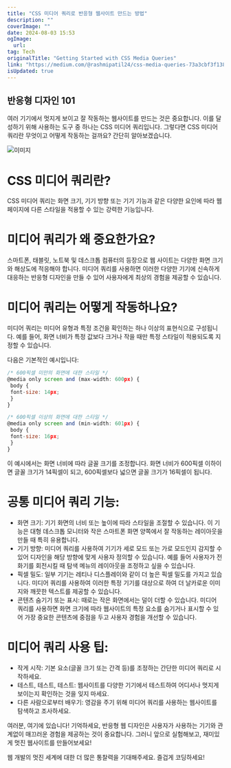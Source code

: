 ```yaml
---
title: "CSS 미디어 쿼리로 반응형 웹사이트 만드는 방법"
description: ""
coverImage: ""
date: 2024-08-03 15:53
ogImage:
  url:
tag: Tech
originalTitle: "Getting Started with CSS Media Queries"
link: "https://medium.com/@rashmipatil24/css-media-queries-73a3cbf3f138"
isUpdated: true
---
```


## 반응형 디자인 101

여러 기기에서 멋지게 보이고 잘 작동하는 웹사이트를 만드는 것은 중요합니다. 이를 달성하기 위해 사용하는 도구 중 하나는 CSS 미디어 쿼리입니다. 그렇다면 CSS 미디어 쿼리란 무엇이고 어떻게 작동하는 걸까요? 간단히 알아보겠습니다.

![이미지](/assets/img/GettingStartedwithCSSMediaQueries_0.png)

# CSS 미디어 쿼리란?

<!-- seedividend - 사각형 -->

<ins class="adsbygoogle"
     style="display:block"
     data-ad-client="ca-pub-4877378276818686"
     data-ad-slot="1898504329"
     data-ad-format="auto"
     data-full-width-responsive="true"></ins>

<script>
     (adsbygoogle = window.adsbygoogle || []).push({});
</script>

CSS 미디어 쿼리는 화면 크기, 기기 방향 또는 기기 기능과 같은 다양한 요인에 따라 웹 페이지에 다른 스타일을 적용할 수 있는 강력한 기능입니다.

# 미디어 쿼리가 왜 중요한가요?

스마트폰, 태블릿, 노트북 및 데스크톱 컴퓨터의 등장으로 웹 사이트는 다양한 화면 크기와 해상도에 적응해야 합니다. 미디어 쿼리를 사용하면 이러한 다양한 기기에 신속하게 대응하는 반응형 디자인을 만들 수 있어 사용자에게 최상의 경험을 제공할 수 있습니다.

# 미디어 쿼리는 어떻게 작동하나요?

<!-- seedividend - 사각형 -->

<ins class="adsbygoogle"
     style="display:block"
     data-ad-client="ca-pub-4877378276818686"
     data-ad-slot="1898504329"
     data-ad-format="auto"
     data-full-width-responsive="true"></ins>

<script>
     (adsbygoogle = window.adsbygoogle || []).push({});
</script>

미디어 쿼리는 미디어 유형과 특정 조건을 확인하는 하나 이상의 표현식으로 구성됩니다. 예를 들어, 화면 너비가 특정 값보다 크거나 작을 때만 특정 스타일이 적용되도록 지정할 수 있습니다.

다음은 기본적인 예시입니다:

```js
/* 600픽셀 미만의 화면에 대한 스타일 */
@media only screen and (max-width: 600px) {
 body {
 font-size: 14px;
 }
}

/* 600픽셀 이상의 화면에 대한 스타일 */
@media only screen and (min-width: 601px) {
 body {
 font-size: 16px;
 }
}
```

이 예시에서는 화면 너비에 따라 글꼴 크기를 조정합니다. 화면 너비가 600픽셀 이하이면 글꼴 크기가 14픽셀이 되고, 600픽셀보다 넓으면 글꼴 크기가 16픽셀이 됩니다.

<!-- seedividend - 사각형 -->

<ins class="adsbygoogle"
     style="display:block"
     data-ad-client="ca-pub-4877378276818686"
     data-ad-slot="1898504329"
     data-ad-format="auto"
     data-full-width-responsive="true"></ins>

<script>
     (adsbygoogle = window.adsbygoogle || []).push({});
</script>

# 공통 미디어 쿼리 기능:

- 화면 크기: 기기 화면의 너비 또는 높이에 따라 스타일을 조절할 수 있습니다. 이 기능은 대형 데스크톱 모니터와 작은 스마트폰 화면 양쪽에서 잘 작동하는 레이아웃을 만들 때 특히 유용합니다.
- 기기 방향: 미디어 쿼리를 사용하여 기기가 세로 모드 또는 가로 모드인지 감지할 수 있어 디자인을 해당 방향에 맞게 사용자 정의할 수 있습니다. 예를 들어 사용자가 전화기를 회전시킬 때 탐색 메뉴의 레이아웃을 조정하고 싶을 수 있습니다.
- 픽셀 밀도: 일부 기기는 레티나 디스플레이와 같이 더 높은 픽셀 밀도를 가지고 있습니다. 미디어 쿼리를 사용하여 이러한 특정 기기를 대상으로 하여 더 날카로운 이미지와 깨끗한 텍스트를 제공할 수 있습니다.
- 콘텐츠 숨기기 또는 표시: 때로는 작은 화면에서는 덜이 더할 수 있습니다. 미디어 쿼리를 사용하면 화면 크기에 따라 웹사이트의 특정 요소를 숨기거나 표시할 수 있어 가장 중요한 콘텐츠에 중점을 두고 사용자 경험을 개선할 수 있습니다.

# 미디어 쿼리 사용 팁:

- 작게 시작: 기본 요소(글꼴 크기 또는 간격 등)를 조정하는 간단한 미디어 쿼리로 시작하세요.
- 테스트, 테스트, 테스트: 웹사이트를 다양한 기기에서 테스트하여 어디서나 멋지게 보이는지 확인하는 것을 잊지 마세요.
- 다른 사람으로부터 배우기: 영감을 주기 위해 미디어 쿼리를 사용하는 웹사이트를 탐색하고 조사하세요.

<!-- seedividend - 사각형 -->

<ins class="adsbygoogle"
     style="display:block"
     data-ad-client="ca-pub-4877378276818686"
     data-ad-slot="1898504329"
     data-ad-format="auto"
     data-full-width-responsive="true"></ins>

<script>
     (adsbygoogle = window.adsbygoogle || []).push({});
</script>

여러분, 여기에 있습니다! 기억하세요, 반응형 웹 디자인은 사용자가 사용하는 기기와 관계없이 매끄러운 경험을 제공하는 것이 중요합니다. 그러니 앞으로 실험해보고, 재미있게 멋진 웹사이트를 만들어보세요!

웹 개발의 멋진 세계에 대한 더 많은 통찰력을 기대해주세요. 즐겁게 코딩하세요!
